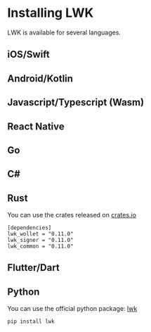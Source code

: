 # Installing LWK

LWK is available for several languages.

## iOS/Swift

## Android/Kotlin

## Javascript/Typescript (Wasm)

## React Native

## Go

## C#

## Rust
You can use the crates released on [crates.io](https://crates.io)

```
[dependencies]
lwk_wollet = "0.11.0"
lwk_signer = "0.11.0"
lwk_common = "0.11.0"
```

## Flutter/Dart

## Python
You can use the official python package: [lwk](https://pypi.org/project/lwk/)

```
pip install lwk
```
